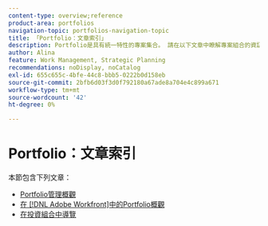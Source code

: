 ```yaml
---
content-type: overview;reference
product-area: portfolios
navigation-topic: portfolios-navigation-topic
title: 「Portfolio：文章索引」
description: Portfolio是具有統一特性的專案集合。 請在以下文章中瞭解專案組合的資訊。
author: Alina
feature: Work Management, Strategic Planning
recommendations: noDisplay, noCatalog
exl-id: 655c655c-4bfe-44c8-bbb5-0222b0d158eb
source-git-commit: 2bfb6d03f3d0f792180a67ade8a704e4c899a671
workflow-type: tm+mt
source-wordcount: '42'
ht-degree: 0%

---
```


# Portfolio：文章索引

本節包含下列文章：

* [Portfolio管理概觀](../../../manage-work/portfolios/portfolios-overview/portfolio-managament-overview.md)
* [在 [!DNL Adobe Workfront]中的Portfolio概觀](../../../manage-work/portfolios/portfolios-overview/portfolio-overview.md)
* [在投資組合中導覽](../../../manage-work/portfolios/portfolios-overview/navigate-within-portfolio.md)


